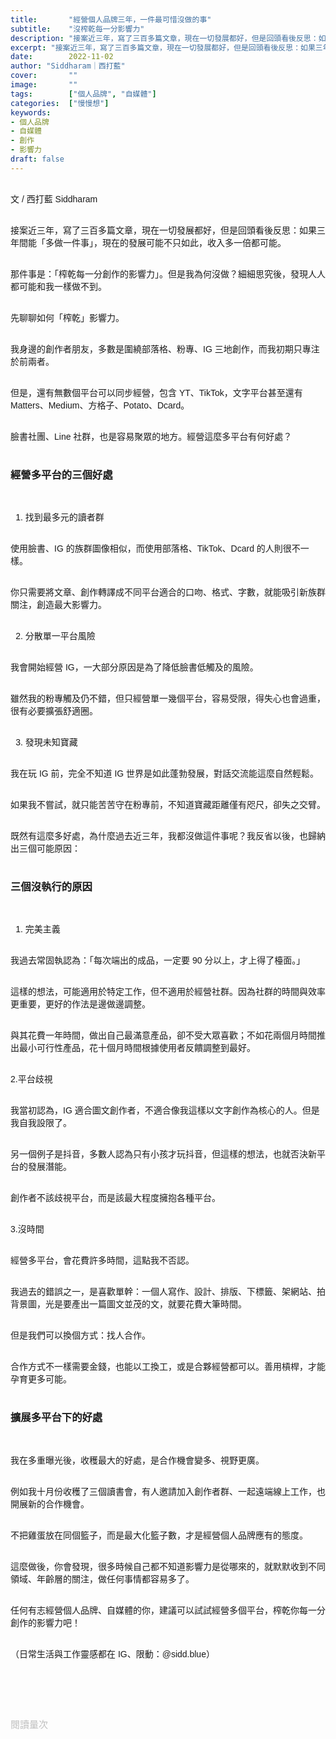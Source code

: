 ```yaml
---
title:       "經營個人品牌三年，一件最可惜沒做的事"
subtitle:    "沒榨乾每一分影響力"
description: "接案近三年，寫了三百多篇文章，現在一切發展都好，但是回頭看後反思：如果三年間能「多做一件事」，現在的發展可能不只如此，收入多一倍都可能。那件事是：「榨乾每一分創作的影響力」。但是我為何沒做？細細思究後，發現人人都可能和我一樣做不到。..."
excerpt: "接案近三年，寫了三百多篇文章，現在一切發展都好，但是回頭看後反思：如果三年間能「多做一件事」，現在的發展可能不只如此，收入多一倍都可能。那件事是：「榨乾每一分創作的影響力」。但是我為何沒做？細細思究後，發現人人都可能和我一樣做不到。..."
date:        2022-11-02
author: "Siddharam｜西打藍"
cover:       ""
image:       ""
tags:        ["個人品牌", "自媒體"]
categories:  ["慢慢想"]
keywords:
- 個人品牌
- 自媒體
- 創作
- 影響力
draft: false
---
```


<article style="font-family: 'Noto Sans TC', '微軟正黑體', sans-serif; font-weight: 300;">

<br>文 / 西打藍 Siddharam<br><br>

接案近三年，寫了三百多篇文章，現在一切發展都好，但是回頭看後反思：如果三年間能「多做一件事」，現在的發展可能不只如此，收入多一倍都可能。<br><br>

那件事是：「榨乾每一分創作的影響力」。但是我為何沒做？細細思究後，發現人人都可能和我一樣做不到。<br><br>

先聊聊如何「榨乾」影響力。<br><br>

我身邊的創作者朋友，多數是圍繞部落格、粉專、IG 三地創作，而我初期只專注於前兩者。<br><br>

但是，還有無數個平台可以同步經營，包含 YT、TikTok，文字平台甚至還有 Matters、Medium、方格子、Potato、Dcard。<br><br>

臉書社團、Line 社群，也是容易聚眾的地方。經營這麼多平台有何好處？<br><br>

<h3 class="article-h1-color">經營多平台的三個好處</h3><br>


1. 找到最多元的讀者群<br><br>

使用臉書、IG 的族群圖像相似，而使用部落格、TikTok、Dcard 的人則很不一樣。<br><br>

你只需要將文章、創作轉譯成不同平台適合的口吻、格式、字數，就能吸引新族群關注，創造最大影響力。<br><br>


2. 分散單一平台風險<br><br>

我會開始經營 IG，一大部分原因是為了降低臉書低觸及的風險。<br><br>

雖然我的粉專觸及仍不錯，但只經營單一幾個平台，容易受限，得失心也會過重，很有必要擴張舒適圈。<br><br>


3. 發現未知寶藏<br><br>

我在玩 IG 前，完全不知道 IG 世界是如此蓬勃發展，對話交流能這麼自然輕鬆。<br><br>

如果我不嘗試，就只能苦苦守在粉專前，不知道寶藏距離僅有咫尺，卻失之交臂。<br><br>


既然有這麼多好處，為什麼過去近三年，我都沒做這件事呢？我反省以後，也歸納出三個可能原因：<br><br>


<h3 class="article-h1-color">三個沒執行的原因</h3><br>

1. 完美主義<br><br>

我過去常固執認為：「每次端出的成品，一定要 90 分以上，才上得了檯面。」<br><br>

這樣的想法，可能適用於特定工作，但不適用於經營社群。因為社群的時間與效率更重要，更好的作法是邊做邊調整。<br><br>

與其花費一年時間，做出自己最滿意產品，卻不受大眾喜歡；不如花兩個月時間推出最小可行性產品，花十個月時間根據使用者反饋調整到最好。<br><br>


2.平台歧視<br><br>

我當初認為，IG 適合圖文創作者，不適合像我這樣以文字創作為核心的人。但是我自我設限了。<br><br>

另一個例子是抖音，多數人認為只有小孩才玩抖音，但這樣的想法，也就否決新平台的發展潛能。<br><br>

創作者不該歧視平台，而是該最大程度擁抱各種平台。<br><br>


3.沒時間<br><br>

經營多平台，會花費許多時間，這點我不否認。<br><br>

我過去的錯誤之一，是喜歡單幹：一個人寫作、設計、排版、下標籤、架網站、拍背景圖，光是要產出一篇圖文並茂的文，就要花費大筆時間。<br><br>

但是我們可以換個方式：找人合作。<br><br>

合作方式不一樣需要金錢，也能以工換工，或是合夥經營都可以。善用槓桿，才能孕育更多可能。<br><br>


<h3 class="article-h1-color">擴展多平台下的好處</h3><br>

我在多重曝光後，收穫最大的好處，是合作機會變多、視野更廣。<br><br>

例如我十月份收穫了三個讀書會，有人邀請加入創作者群、一起遠端線上工作，也開展新的合作機會。<br><br>

不把雞蛋放在同個籃子，而是最大化籃子數，才是經營個人品牌應有的態度。<br><br>

這麼做後，你會發現，很多時候自己都不知道影響力是從哪來的，就默默收到不同領域、年齡層的關注，做任何事情都容易多了。<br><br>

任何有志經營個人品牌、自媒體的你，建議可以試試經營多個平台，榨乾你每一分創作的影響力吧！<br><br>

（日常生活與工作靈感都在 IG、限動：@sidd.blue）<br><br>


<!-- 好處
一篇文能有多個利用方式
不過我也不浪費，因為過去的文都還能用，只是慢了些
若你想經營個人品牌，不過現在或未來，一開始就用上這些思維，會大大你的經營速度

甚至接案也容易
因為多重曝光，很容易就能產生合作機會
例如我現在手頭上的三個讀書會，多個人認識我的社群，線上線下都有，昨天也有人邀請一起線上工作、加入創作者群

很多時候，自己都不知道這些影響力是從哪來的，因為做得太多
這才是經營個人品牌應該有的態度，不把雞蛋放同個籃子裡，而是最大化籃子，孕育出最多元的可能 -->



<!-- 創作者最需要的是擴大影響力， -->

<!-- 單純喜歡分享，喜歡寫字，案子也足夠，沒想那麼多

不過也有好處，摸索出自己風格，知道寫作方向，就更能穩定輸出

但後來想想，以及轉換工作型態，應該要更利用自己的文 -->

<!-- 經營個人品牌初期，我從分享接案經歷，就獲得很多收益
 -->


<!-- <h3 class="article-h1-color"></h3><br> -->


<br><br><br>

</article>

<div style="color: #bfbfbf; font-size: 15px;" id="busuanzi_container_page_pv">
  閱讀量<span id="busuanzi_value_page_pv"></span>次
</div>

<script src="../../js/post.js"></script>




